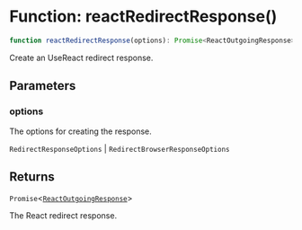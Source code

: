 # Function: reactRedirectResponse()

```ts
function reactRedirectResponse(options): Promise<ReactOutgoingResponse>;
```

Create an UseReact redirect response.

## Parameters

### options

The options for creating the response.

`RedirectResponseOptions` | `RedirectBrowserResponseOptions`

## Returns

`Promise`\<[`ReactOutgoingResponse`](../../declarations/type-aliases/ReactOutgoingResponse.md)\>

The React redirect response.
